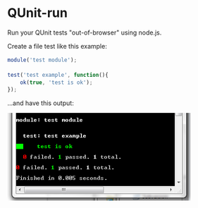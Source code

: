 QUnit-run
=========

Run your QUnit tests "out-of-browser" using node.js.

Create a file test like this example:

```javascript
module('test module');

test('test example', function(){
	ok(true, 'test is ok');
});
```

...and have this output:

![Valid XHTML](output.png)
